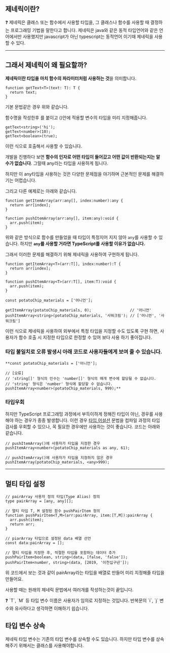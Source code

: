 ## 제네릭이란?

<aside>
❓ 제네릭은 클래스 또는 함수에서 사용할 타입을, 그 클래스나 함수를 사용할 때 결정하는 프로그래밍 기법을 말한다고 합니다.
제네릭은 java와 같은 동적 타입언어와 같은 언어에서만 사용했지만 javascript가 아닌 typescript는 동적언어 이기때 제네릭을 사용할 수 있다.

</aside>

---

## 그래서 제네릭이 왜 필요할까?

**제네릭이란 타입을 마치 함수의 파라미터처럼 사용하는 것**을 의미합니다.

```tsx
function getText<T>(text: T): T {
  return text;
}
```

기본 문법같은 경우 위와 같습니다.

함수명을 작성한후 <T>를 붙이고 ()안에 적용할 변수의 타입을 미리 지정해줍니다.

```tsx
getText<string>('hi');
getText<number>(10);
getText<boolean>(true);
```

이런 식으로 호출해서 사용할 수 있습니다.

개발을 진행하다 보면 **함수의 인자로 어떤 타입이 들어갔고 어떤 값이 반환되는지는 알 수가 없습니다**. 그럴때 any라는 타입을 사용하게 됩니다.

하지만 이 any타입을 사용하는 것은 다양한 문제점을 야기하며 근본적인 문제를 해결하기는 어렵습니다.

그리고 다른 예제로는 아래와 같습니다.

```tsx
function getItemArray(arr:any[], index:number):any {
  return arr[index];
}

function pushItemArray(arr:any[], item:any):void {
  arr.push(item);
}
```

위와 같은 방식으로 함수를 만들었을 때 타입이 특정지어 지지 않아 `any`를 사용할 수 있습니다. 하지만 **`any`를 사용할 거라면 TypeScript를 사용할 이유가 없습니다.**

그래서 이러한 문제를 해결하기 위해 제네릭을 사용하여 구현하게 됩니다.

```tsx
function getItemArray<T>(arr:T[], index:number):T {
  return arr[index];
}

function pushItemArray<T>(arr:T[], item:T):void {
  arr.push(item);
}

const potatoChip_materials = ['어니언'];

getItemArray(potatoChip_materials, 0);                 // '어니언'
pushItemArray<string>(potatoChip_materials, '사워크림'); // ['어니언', '사워크림']
```

이런 식으로 제네릭을 사용하여 외부에서 특정 타입을 지정할 수도 있도록 구현 하면, 사용자가 함수 호출 시 지정한 타입으로 한정할 수 있어 보다 사용 하기 좋아집니다.

### 타입 불일치로 오류 발생시 아래 코드로 사용자들에게 보여 줄 수 있습니다.

```tsx
**const potatoChip_materials = ['어니언'];

// [오류]
// 'string[]' 형식의 인수는 'number[]' 형식의 매개 변수에 할당될 수 없습니다.
// 'string' 형식은 'number' 형식에 할당할 수 없습니다.
pushItemArray<number>(potatoChip_materials, 999);**
```

### 타입우회

하지만 TypeScript 프로그래밍 과정에서 부득이하게 정해진 타입이 아닌, 경우를 사용해야 하는 경우가 종종 발생합니다. 이런 경우 [타입 어설션](notion://www.notion.so/typescript/types/type-assertions) 문법을 컴파일 과정의 타입 검사를 우회할 수 있으나, 꼭 필요한 경우에만 사용하는 것이 좋습니다. 코드는 아래와 같습니다.

```tsx
// pushItemArray()에 사용자가 타입을 지정한 경우
pushItemArray<number>(potatoChip_materials as any, 61);
```

```tsx
// pushItemArray()에 사용자가 타입을 지정하지 않은 경우
pushItemArray(potatoChip_materials, <any>999);
```

---

## 멀티 타입 설정

```tsx
// pairArray 사용자 정의 타입(Type Alias) 정의
type pairArray = [any, any][];

// 멀티 타입 T, M 설정된 함수 pushPairItem 정의
function pushPairItem<T,M>(arr:pairArray, item:[T,M]):pairArray {
  arr.push(item);
  return arr;
}

// piarArray 타입으로 설정된 data 배열 선언
const data:pairArray = [];

// 멀티 타입을 지정한 후, 적절한 타입을 포함하는 데이터 추가
pushPairItem<boolean, string>(data, [false, 'false']);
pushPairItem<number, string>(data, [2019, '이천십구년']);
```

위 코드에서 보는 것과 같이 pairArray라는 타입을 배열로 만들어 미리 지정해줄 타입을 만들어요.

사용할 때는 원래의 제네릭 문법에서 여러개를 작성하는것이 끝입니다.

<aside>
❓ `T`, `M` 등 타입 변수 이름은 사용자가 임의로 지정하는 것입니다. 반복문의 `i`, `j` 변수와 유사하다고 생각하면 이해하기 쉽습니다.

</aside>

## 타입 변수 상속

제네릭 타입 변수는 기존의 타입 변수를 상속할 수도 있습니다. 하지만 타입 변수를 상속해주기 위해서는 클래스를 사용해야합니다.